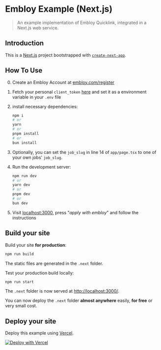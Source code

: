 # Embloy Example (Next.js)

> An example implementation of Embloy Quicklink, integrated in a Next.js web service.

## Introduction

This is a [Next.js](https://nextjs.org/) project bootstrapped with [`create-next-app`](https://github.com/vercel/next.js/tree/canary/packages/create-next-app).

## How To Use

0. Create an Embloy Account at [embloy.com/register](https://embloy.com/register)

1. Fetch your personal `client_token` [here](https://www.postman.com/embloy/workspace/embloy-workspace/request/24977803-86b2cf1c-b02e-4d83-b65f-9c5e03cc89c4) and set it as a environment variable in your `.env` file

2. install necessary dependencies:

    ```bash
    npm i
    # or
    yarn
    # or
    pnpm install
    # or
    bun install
    ```

3. Optionally, you can set the `job_slug` in line 14 of `app/page.tsx` to one of your own jobs' `job_slug`. 

4. Run the development server:

    ```bash
    npm run dev
    # or
    yarn dev
    # or
    pnpm dev
    # or
    bun dev
    ```

5. Visit [localhost:3000](http://localhost:3000), press "_apply with embloy_" and follow the instructions

## Build your site

Build your site **for production**:

```bash
npm run build
```

The static files are generated in the `.next` folder.

Test your production build locally:

```bash
npm run start
```

The `.next` folder is now served at [http://localhost:3000/](http://localhost:3000/).

You can now deploy the `.next` folder **almost anywhere** easily, **for free** or very small cost.

## Deploy your site

Deploy this example using [Vercel](https://vercel.com).

[![Deploy with Vercel](https://vercel.com/button)](https://vercel.com/new/clone?repository-url=https://github.com/Embloy/Embloy-Examples/tree/main/nextjs-ts&project-name=create-embloy-nextjs-ts&repository-name=create-embloy-nextjs-ts)
